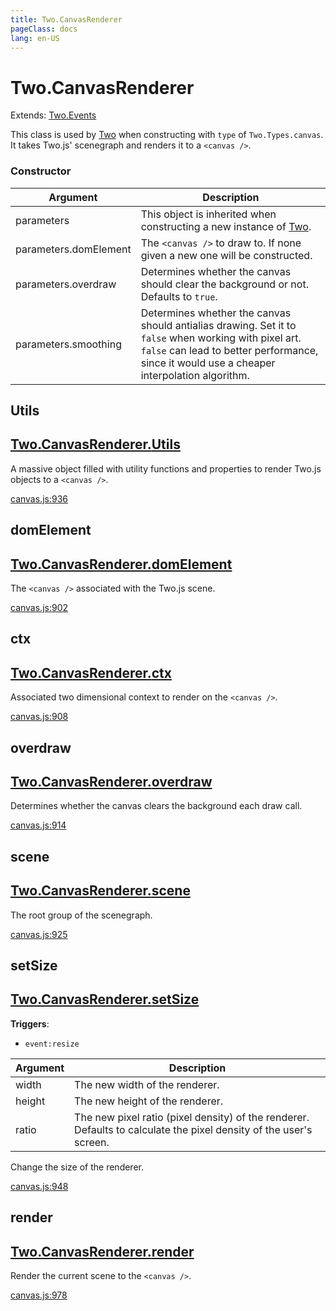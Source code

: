 ```yaml
---
title: Two.CanvasRenderer
pageClass: docs
lang: en-US
---
```


# Two.CanvasRenderer


<div class="extends">

Extends: [Two.Events](/docs/events/)

</div>


This class is used by [Two](/docs/two/) when constructing with `type` of `Two.Types.canvas`. It takes Two.js' scenegraph and renders it to a `<canvas />`.


<div class="meta">
  <custom-button text="Source" type="source" href="https://github.com/jonobr1/two.js/blob/main/src/renderers/canvas.js" />
</div>



### Constructor


| Argument | Description |
| ---- | ----------- |
|  parameters  | This object is inherited when constructing a new instance of [Two](/docs/two/). |
|  parameters.domElement  | The `<canvas />` to draw to. If none given a new one will be constructed. |
|  parameters.overdraw  | Determines whether the canvas should clear the background or not. Defaults to `true`. |
|  parameters.smoothing  | Determines whether the canvas should antialias drawing. Set it to `false` when working with pixel art. `false` can lead to better performance, since it would use a cheaper interpolation algorithm. |



<div class="static member ">

## Utils

<h2 class="longname" aria-hidden="true"><a href="#Utils"><span class="prefix">Two.CanvasRenderer.</span><span class="shortname">Utils</span></a></h2>










<div class="properties">

A massive object filled with utility functions and properties to render Two.js objects to a `<canvas />`.

</div>










<div class="meta">

  <a class="lineno" target="_blank" rel="noopener noreferrer" href="https://github.com/jonobr1/two.js/blob/main/src/renderers/canvas.js#L936">
    canvas.js:936
  </a>

</div>




</div>



<div class="instance member ">

## domElement

<h2 class="longname" aria-hidden="true"><a href="#domElement"><span class="prefix">Two.CanvasRenderer.</span><span class="shortname">domElement</span></a></h2>










<div class="properties">

The `<canvas />` associated with the Two.js scene.

</div>










<div class="meta">

  <a class="lineno" target="_blank" rel="noopener noreferrer" href="https://github.com/jonobr1/two.js/blob/main/src/renderers/canvas.js#L902">
    canvas.js:902
  </a>

</div>




</div>



<div class="instance member ">

## ctx

<h2 class="longname" aria-hidden="true"><a href="#ctx"><span class="prefix">Two.CanvasRenderer.</span><span class="shortname">ctx</span></a></h2>










<div class="properties">

Associated two dimensional context to render on the `<canvas />`.

</div>










<div class="meta">

  <a class="lineno" target="_blank" rel="noopener noreferrer" href="https://github.com/jonobr1/two.js/blob/main/src/renderers/canvas.js#L908">
    canvas.js:908
  </a>

</div>




</div>



<div class="instance member ">

## overdraw

<h2 class="longname" aria-hidden="true"><a href="#overdraw"><span class="prefix">Two.CanvasRenderer.</span><span class="shortname">overdraw</span></a></h2>










<div class="properties">

Determines whether the canvas clears the background each draw call.

</div>










<div class="meta">

  <a class="lineno" target="_blank" rel="noopener noreferrer" href="https://github.com/jonobr1/two.js/blob/main/src/renderers/canvas.js#L914">
    canvas.js:914
  </a>

</div>




</div>



<div class="instance member ">

## scene

<h2 class="longname" aria-hidden="true"><a href="#scene"><span class="prefix">Two.CanvasRenderer.</span><span class="shortname">scene</span></a></h2>










<div class="properties">

The root group of the scenegraph.

</div>










<div class="meta">

  <a class="lineno" target="_blank" rel="noopener noreferrer" href="https://github.com/jonobr1/two.js/blob/main/src/renderers/canvas.js#L925">
    canvas.js:925
  </a>

</div>




</div>



<div class="instance function ">

## setSize

<h2 class="longname" aria-hidden="true"><a href="#setSize"><span class="prefix">Two.CanvasRenderer.</span><span class="shortname">setSize</span></a></h2>








<div class="fires">

__Triggers__:

+ `event:resize`

</div>





<div class="params">

| Argument | Description |
| ---- | ----------- |
|  width  | The new width of the renderer. |
|  height  | The new height of the renderer. |
|  ratio  | The new pixel ratio (pixel density) of the renderer. Defaults to calculate the pixel density of the user's screen. |
</div>




<div class="description">

Change the size of the renderer.

</div>





<div class="meta">

  <a class="lineno" target="_blank" rel="noopener noreferrer" href="https://github.com/jonobr1/two.js/blob/main/src/renderers/canvas.js#L948">
    canvas.js:948
  </a>

</div>




</div>



<div class="instance function ">

## render

<h2 class="longname" aria-hidden="true"><a href="#render"><span class="prefix">Two.CanvasRenderer.</span><span class="shortname">render</span></a></h2>















<div class="description">

Render the current scene to the `<canvas />`.

</div>





<div class="meta">

  <a class="lineno" target="_blank" rel="noopener noreferrer" href="https://github.com/jonobr1/two.js/blob/main/src/renderers/canvas.js#L978">
    canvas.js:978
  </a>

</div>




</div>


